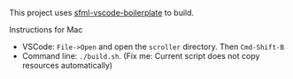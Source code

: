 
This project uses [sfml-vscode-boilerplate](https://github.com/andrew-r-king/sfml-vscode-boilerplate) to build.

Instructions for Mac

 * VSCode: `File->Open` and open the `scroller` directory. Then `Cmd-Shift-B`
 * Command line: `./build.sh`. (Fix me: Current script does not copy resources automatically)
